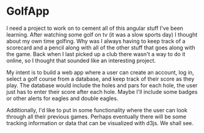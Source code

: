 GolfApp
====================

I need a project to work on to cement all of this angular stuff I've been learning.
After watching some golf on tv (it was a slow sports day) I thought about my own time golfing.
Why was I always having to keep track of a scorecard and a pencil along with all of the other
stuff that goes along with the game. Back when I last picked up a club there wasn't a way to do it online,
so I thought that sounded like an interesting project.

My intent is to build a web app where a user can create an account, log in, select a golf course from a database, and keep track of their score as they play. The database would include the holes and pars for each hole, the user just has to enter their score after each hole. Maybe I'll include some badges or other alerts for eagles and double eagles.

Additionally, I'd like to put in some functionality where the user can look through all their previous games. Perhaps eventually there will be some tracking information or data that can be visualized with d3js. We shall see.
